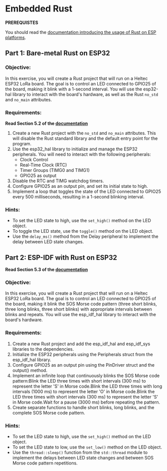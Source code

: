 # Embedded Rust

**PREREQUISTES**

You should read the [documentation introducing the usage of Rust on ESP platforms](https://esp-rs.github.io/book/).

## Part 1: Bare-metal Rust on ESP32

### Objective:
In this exercise, you will create a Rust project that will run on a Heltec ESP32 LoRa board. The goal is to control an LED connected to GPIO25 of the board, making it blink with a 1-second interval. You will use the esp32-hal library to interact with the board's hardware, as well as the Rust `no_std` and `no_main` attributes.

### Requirements:

**Read Section 5.2 of the [documentation](https://esp-rs.github.io/book/writing-your-own-application/no-std-applications/index.html)**

1. Create a new Rust project with the `no_std` and `no_main` attributes. This will disable the Rust standard library and the default entry point for the program.
2. Use the esp32_hal library to initialize and manage the ESP32 peripherals. You will need to interact with the following peripherals:
	- Clock Control
	- Real-Time Clock (RTC)
	- Timer Groups (TIMG0 and TIMG1)
	- GPIO25 as output
3. Disable the RTC and TIMG watchdog timers.
4. Configure GPIO25 as an output pin, and set its initial state to high.
5. Implement a loop that toggles the state of the LED connected to GPIO25 every 500 milliseconds, resulting in a 1-second blinking interval.

### Hints:

- To set the LED state to high, use the `set_high()` method on the LED object.
- To toggle the LED state, use the `toggle()` method on the LED object.
- Use the `delay_ms()` method from the Delay peripheral to implement the delay between LED state changes.

## Part 2: ESP-IDF with Rust on ESP32

**Read Section 5.3 of the [documentation](https://esp-rs.github.io/book/writing-your-own-application/std-applications/index.html)**

### Objective:
In this exercise, you will create a Rust project that will run on a Heltec ESP32 LoRa board. The goal is to control an LED connected to GPIO25 of the board, making it blink the SOS Morse code pattern (three short blinks, three long blinks, three short blinks) with appropriate intervals between blinks and repeats. You will use the esp_idf_hal library to interact with the board's hardware.

### Requirements:

1. Create a new Rust project and add the esp_idf_hal and esp_idf_sys libraries to the dependencies.
2. Initialize the ESP32 peripherals using the Peripherals struct from the esp_idf_hal library.
3. Configure GPIO25 as an output pin using the PinDriver struct and the output() method.
4. Implement an infinite loop that continuously blinks the SOS Morse code pattern:Blink the LED three times with short intervals (300 ms) to represent the letter 'S' in Morse code.Blink the LED three times with long intervals (1000 ms) to represent the letter 'O' in Morse code.Blink the LED three times with short intervals (300 ms) to represent the letter 'S' in Morse code.Wait for a pause (3000 ms) before repeating the pattern.
5. Create separate functions to handle short blinks, long blinks, and the complete SOS Morse code pattern.

### Hints:

- To set the LED state to high, use the `set_high()` method on the LED object.
- To set the LED state to low, use the `set_low()` method on the LED object.
- Use the `thread::sleep()` function from the `std::thread` module to implement the delays between LED state changes and between SOS Morse code pattern repetitions.

